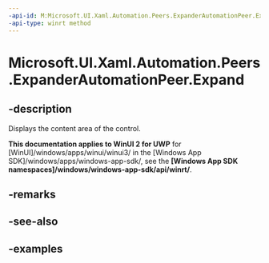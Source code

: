 ```yaml
---
-api-id: M:Microsoft.UI.Xaml.Automation.Peers.ExpanderAutomationPeer.Expand
-api-type: winrt method
---
```


# Microsoft.UI.Xaml.Automation.Peers.ExpanderAutomationPeer.Expand

<!--
public void Expand ();
-->


## -description

Displays the content area of the control.

**This documentation applies to WinUI 2 for UWP** for [WinUI]/windows/apps/winui/winui3/ in the [Windows App SDK]/windows/apps/windows-app-sdk/, see the **[Windows App SDK namespaces]/windows/windows-app-sdk/api/winrt/**.

## -remarks

## -see-also

## -examples


